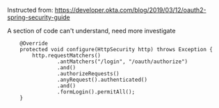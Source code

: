 Instructed from: https://developer.okta.com/blog/2019/03/12/oauth2-spring-security-guide

A section of code can't understand, need more investigate
```
    @Override
    protected void configure(HttpSecurity http) throws Exception {
        http.requestMatchers()
                .antMatchers("/login", "/oauth/authorize")
                .and()
                .authorizeRequests()
                .anyRequest().authenticated()
                .and()
                .formLogin().permitAll();
    }
```